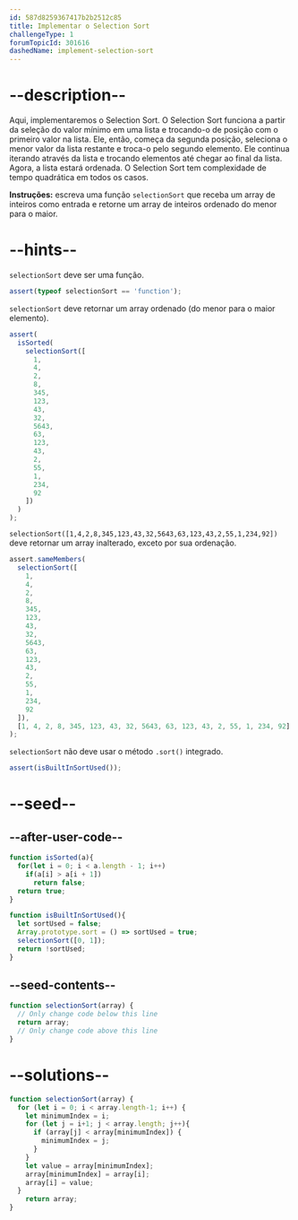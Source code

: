 ```yaml
---
id: 587d8259367417b2b2512c85
title: Implementar o Selection Sort
challengeType: 1
forumTopicId: 301616
dashedName: implement-selection-sort
---
```


# --description--

Aqui, implementaremos o Selection Sort. O Selection Sort funciona a partir da seleção do valor mínimo em uma lista e trocando-o de posição com o primeiro valor na lista. Ele, então, começa da segunda posição, seleciona o menor valor da lista restante e troca-o pelo segundo elemento. Ele continua iterando através da lista e trocando elementos até chegar ao final da lista. Agora, a lista estará ordenada. O Selection Sort tem complexidade de tempo quadrática em todos os casos.

**Instruções:** escreva uma função `selectionSort` que receba um array de inteiros como entrada e retorne um array de inteiros ordenado do menor para o maior.

# --hints--

`selectionSort` deve ser uma função.

```js
assert(typeof selectionSort == 'function');
```

`selectionSort` deve retornar um array ordenado (do menor para o maior elemento).

```js
assert(
  isSorted(
    selectionSort([
      1,
      4,
      2,
      8,
      345,
      123,
      43,
      32,
      5643,
      63,
      123,
      43,
      2,
      55,
      1,
      234,
      92
    ])
  )
);
```

`selectionSort([1,4,2,8,345,123,43,32,5643,63,123,43,2,55,1,234,92])` deve retornar um array inalterado, exceto por sua ordenação.

```js
assert.sameMembers(
  selectionSort([
    1,
    4,
    2,
    8,
    345,
    123,
    43,
    32,
    5643,
    63,
    123,
    43,
    2,
    55,
    1,
    234,
    92
  ]),
  [1, 4, 2, 8, 345, 123, 43, 32, 5643, 63, 123, 43, 2, 55, 1, 234, 92]
);
```

`selectionSort` não deve usar o método `.sort()` integrado.

```js
assert(isBuiltInSortUsed());
```

# --seed--

## --after-user-code--

```js
function isSorted(a){
  for(let i = 0; i < a.length - 1; i++)
    if(a[i] > a[i + 1])
      return false;
  return true;
}

function isBuiltInSortUsed(){
  let sortUsed = false;
  Array.prototype.sort = () => sortUsed = true;
  selectionSort([0, 1]);
  return !sortUsed;
}
```

## --seed-contents--

```js
function selectionSort(array) {
  // Only change code below this line
  return array;
  // Only change code above this line
}
```

# --solutions--

```js
function selectionSort(array) {
  for (let i = 0; i < array.length-1; i++) {
    let minimumIndex = i;
    for (let j = i+1; j < array.length; j++){
      if (array[j] < array[minimumIndex]) {
        minimumIndex = j;
      }
    }
    let value = array[minimumIndex];
    array[minimumIndex] = array[i];
    array[i] = value;
  }
    return array;
}
```
